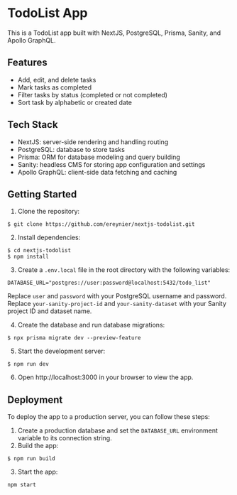 # TodoList App

This is a TodoList app built with NextJS, PostgreSQL, Prisma, Sanity, and Apollo GraphQL.

## Features

- Add, edit, and delete tasks
- Mark tasks as completed
- Filter tasks by status (completed or not completed)
- Sort task by alphabetic or created date

## Tech Stack

- NextJS: server-side rendering and handling routing
- PostgreSQL: database to store tasks
- Prisma: ORM for database modeling and query building
- Sanity: headless CMS for storing app configuration and settings
- Apollo GraphQL: client-side data fetching and caching

## Getting Started

1. Clone the repository:
```
$ git clone https://github.com/ereynier/nextjs-todolist.git
```

2. Install dependencies:

```
$ cd nextjs-todolist
$ npm install
```


3. Create a `.env.local` file in the root directory with the following variables:

```DATABASE_URL="postgres://user:password@localhost:5432/todo_list"```


Replace `user` and `password` with your PostgreSQL username and password. Replace `your-sanity-project-id` and `your-sanity-dataset` with your Sanity project ID and dataset name.

4. Create the database and run database migrations:

```
$ npx prisma migrate dev --preview-feature
```


5. Start the development server:
```
$ npm run dev
```


6. Open http://localhost:3000 in your browser to view the app.

## Deployment

To deploy the app to a production server, you can follow these steps:

1. Create a production database and set the `DATABASE_URL` environment variable to its connection string.
2. Build the app:

```
$ npm run build
```


3. Start the app:

```
npm start
```
